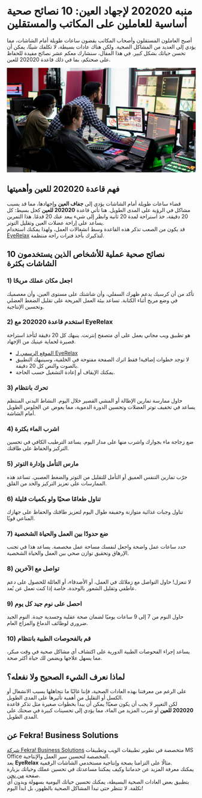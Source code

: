 # منبه 202020 لإجهاد العين: 10 نصائح صحية أساسية للعاملين على المكاتب والمستقلين  

أصبح العاملون المستقلون وأصحاب المكاتب يقضون ساعات طويلة أمام الشاشات، مما يؤدي إلى العديد من المشاكل الصحية. ولكن هناك عادات بسيطة، لا تكلفك شيئًا، يمكن أن تحسن حياتك بشكل كبير. في هذا المقال، سنشارك معكم عشر نصائح مفيدة للحفاظ على صحتكم، بما في ذلك قاعدة 202020 للعين.

![My Image](https://raw.githubusercontent.com/FekraSolutions/Remote-Virtual-Assistance/refs/heads/main/media/screen.jpg)  

## فهم قاعدة 202020 للعين وأهميتها  
قضاء ساعات طويلة أمام الشاشات يؤدي إلى **جفاف العين** وإجهادها، مما قد يسبب مشاكل في الرؤية على المدى الطويل. هنا تأتي قاعدة **202020 للعين** كحل بسيط: كل 20 دقيقة، خذ استراحة لمدة 20 ثانية وانظر إلى شيء يبعد عنك 20 قدمًا. هذا التمرين يساعد على إراحة عضلات العين وتقليل التوتر.  
قد يكون من الصعب تذكر هذه القاعدة وسط انشغالات العمل، ولهذا يمكنك استخدام [EyeRelax](https://fekrasolutions.github.io/EyeRelax/) لتذكيرك بأخذ فترات راحة منتظمة.  
## 10 نصائح صحية عملية للأشخاص الذين يستخدمون الشاشات بكثرة  
### 1) اجعل مكان عملك مريحًا  
تأكد من أن كرسيك يدعم ظهرك السفلي، وأن شاشتك على مستوى العين، وأن معصميك في وضع مريح أثناء الكتابة. تساعد بيئة العمل المريحة على تقليل الضغط العضلي وتحسين الإنتاجية.  
### 2) استخدم قاعدة 202020 مع EyeRelax  
هو تطبيق ويب مجاني يعمل على أي متصفح إنترنت. ينبهك كل 20 دقيقة لتأخذ استراحة قصيرة لحماية عينيك من الإجهاد.  
- [الموقع الرسمي لـ EyeRelax](https://fekrasolutions.github.io/EyeRelax/)  
- لا توجد خطوات إضافية! فقط اترك الصفحة مفتوحة في الخلفية، وسينبهك التطبيق بالصوت والنص كل 20 دقيقة.  
- يمكنك الإيقاف أو إعادة التشغيل حسب الحاجة.  
### 3) تحرك بانتظام  
حاول ممارسة تمارين الإطالة أو المشي القصير خلال اليوم. النشاط البدني المنتظم يساعد في تخفيف توتر العضلات وتحسين الدورة الدموية، مما يعوض عن الجلوس الطويل أمام الشاشة.  
### 4) اشرب الماء بكثرة  
ضع زجاجة ماء بجوارك واشرب منها على مدار اليوم. يساعد الترطيب الكافي في تحسين التركيز والحفاظ على طاقتك.  
### 5) مارس التأمل وإدارة التوتر  
جرّب تمارين التنفس العميق أو التأمل للتقليل من التوتر والضغط العصبي. تساعد هذه الممارسات على تعزيز التركيز والحد من القلق.  
### 6) تناول طعامًا صحيًا ولو بكميات قليلة  
تناول وجبات غذائية متوازنة وخفيفة طوال اليوم لتعزيز طاقتك والحفاظ على جهازك المناعي قويًا.  
### 7) ضع حدودًا بين العمل والحياة الشخصية  
حدد ساعات عمل واضحة واجعل لنفسك مساحة عمل مخصصة. يساعد هذا في تجنب الإرهاق وتحقيق توازن صحي بين العمل والحياة الشخصية.  
### 8) تواصل مع الآخرين  
لا تنعزل! حاول التواصل مع زملائك في العمل، أو الأصدقاء، أو العائلة للحصول على دعم عاطفي وتقليل الشعور بالوحدة، خاصة إذا كنت تعمل عن بُعد.  
### 9) احصل على نوم جيد كل يوم  
حاول النوم من 7 إلى 9 ساعات يوميًا لضمان صحة عقلية وجسدية جيدة. النوم الجيد ضروري لوظائف الدماغ والمزاج العام.  
### 10) قم بالفحوصات الطبية بانتظام  
يساعد إجراء الفحوصات الطبية الدورية على اكتشاف أي مشاكل صحية في وقت مبكر، مما يسهل علاجها ويضمن لك حياة أكثر صحة.  
## لماذا نعرف الشيء الصحيح ولا نفعله؟  
على الرغم من معرفتنا بهذه العادات الصحية، فإننا غالبًا ما نتجاهلها بسبب الانشغال أو الكسل أو التقليل من أهمية تأثيرها على المدى الطويل.  
لكن التغيير لا يجب أن يكون صعبًا! يمكن أن يبدأ بخطوات صغيرة مثل تذكر قاعدة **202020 للعين** أو شرب المزيد من الماء، مما يؤدي إلى تحسينات كبيرة في صحتك على المدى الطويل.  
## عن Fekra! Business Solutions  
[شركة Fekra! Business Solutions](https://fekrasolutions.github.io/Remote-Virtual-Assistance/) متخصصة في تطوير تطبيقات الويب وتطبيقات MS Office المخصصة لتحسين سير العمل والإنتاجية.  
يعد **EyeRelax** مثالًا على التزامنا بصحة وإنتاجية مستخدمي الشاشات الرقمية.  
يمكنك معرفة المزيد عن خدماتنا وكيف يمكننا مساعدتك في تحسين عملك وحياتك بزيارة صفحة [من نحن](https://fekrasolutions.github.io/Remote-Virtual-Assistance/about.html).  
بتطبيق بعض العادات الصحية البسيطة، يمكنك تحسين حياتك اليومية بسهولة وبدون أي تكلفة. لا تنتظر حتى تبدأ المشاكل الصحية بالظهور، بل ابدأ اليوم!  

